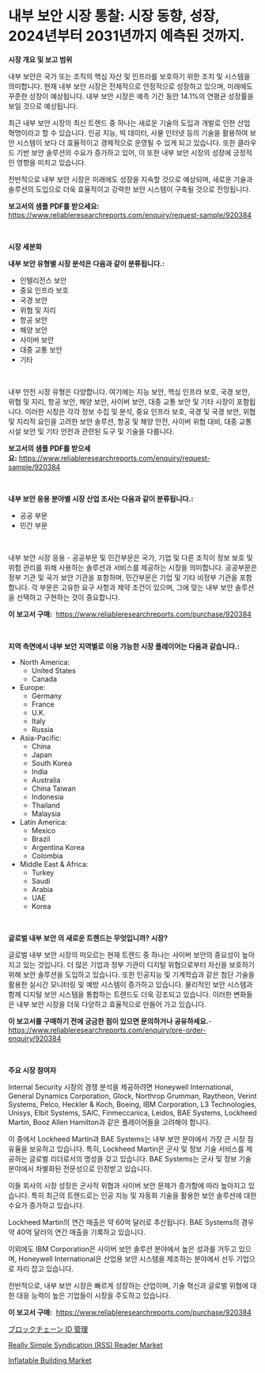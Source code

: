 <p><h1>내부 보안 시장 통찰: 시장 동향, 성장, 2024년부터 2031년까지 예측된 것까지.</h1></p><p><strong>시장 개요 및 보고 범위</strong></p>
<p><p>내부 보안은 국가 또는 조직의 핵심 자산 및 인프라를 보호하기 위한 조치 및 시스템을 의미합니다. 현재 내부 보안 시장은 전체적으로 안정적으로 성장하고 있으며, 미래에도 꾸준한 성장이 예상됩니다. 내부 보안 시장은 예측 기간 동안 14.1%의 연평균 성장률을 보일 것으로 예상됩니다. </p><p>최근 내부 보안 시장의 최신 트렌드 중 하나는 새로운 기술의 도입과 개발로 인한 산업 혁명이라고 할 수 있습니다. 인공 지능, 빅 데이터, 사물 인터넷 등의 기술을 활용하여 보안 시스템이 보다 더 효율적이고 경제적으로 운영될 수 있게 되고 있습니다. 또한 클라우드 기반 보안 솔루션의 수요가 증가하고 있어, 이 또한 내부 보안 시장의 성장에 긍정적인 영향을 미치고 있습니다.</p><p>전반적으로 내부 보안 시장은 미래에도 성장을 지속할 것으로 예상되며, 새로운 기술과 솔루션의 도입으로 더욱 효율적이고 강력한 보안 시스템이 구축될 것으로 전망됩니다.</p></p>
<p><strong>보고서의 샘플 PDF를 받으세요:</strong> <a href="https://www.reliableresearchreports.com/enquiry/request-sample/920384">https://www.reliableresearchreports.com/enquiry/request-sample/920384</a></p>
<p>&nbsp;</p>
<p><strong>시장 세분화</strong></p>
<p><strong>내부 보안 유형별 시장 분석은 다음과 같이 분류됩니다.:</strong></p>
<p><ul><li>인텔리전스 보안</li><li>중요 인프라 보호</li><li>국경 보안</li><li>위협 및 지리</li><li>항공 보안</li><li>해양 보안</li><li>사이버 보안</li><li>대중 교통 보안</li><li>기타</li></ul></p>
<p>&nbsp;</p>
<p><p>내부 안전 시장 유형은 다양합니다. 여기에는 지능 보안, 핵심 인프라 보호, 국경 보안, 위협 및 지리, 항공 보안, 해양 보안, 사이버 보안, 대중 교통 보안 및 기타 시장이 포함됩니다. 이러한 시장은 각각 정보 수집 및 분석, 중요 인프라 보호, 국경 및 국경 보안, 위협 및 지리적 요인을 고려한 보안 솔루션, 항공 및 해양 안전, 사이버 위협 대비, 대중 교통 시설 보안 및 기타 안전과 관련된 도구 및 기술을 다룹니다.</p></p>
<p><strong>보고서의 샘플 PDF를 받으세요:</strong>&nbsp;<a href="https://www.reliableresearchreports.com/enquiry/request-sample/920384">https://www.reliableresearchreports.com/enquiry/request-sample/920384</a></p>
<p>&nbsp;</p>
<p><strong> 내부 보안 응용 분야별 시장 산업 조사는 다음과 같이 분류됩니다.:</strong></p>
<p><ul><li>공공 부문</li><li>민간 부문</li></ul></p>
<p>&nbsp;</p>
<p><p>내부 보안 시장 응용 - 공공부문 및 민간부문은 국가, 기업 및 다른 조직이 정보 보호 및 위험 관리를 위해 사용하는 솔루션과 서비스를 제공하는 시장을 의미합니다. 공공부문은 정부 기관 및 국가 보안 기관을 포함하며, 민간부문은 기업 및 기타 비정부 기관을 포함합니다. 각 부문은 고유한 요구 사항과 제약 조건이 있으며, 그에 맞는 내부 보안 솔루션을 선택하고 구현하는 것이 중요합니다.</p></p>
<p><strong>이 보고서 구매:</strong>&nbsp; <a href="https://www.reliableresearchreports.com/purchase/920384">https://www.reliableresearchreports.com/purchase/920384</a></p>
<p>&nbsp;</p>
<p><strong>지역 측면에서 내부 보안 지역별로 이용 가능한 시장 플레이어는 다음과 같습니다.:</strong></p>
<p><ul>
    <li>
        North America:
        <ul>
            <li>United States</li>
            <li>Canada</li>
        </ul>
    </li>
    <li>
        Europe:
        <ul>
            <li>Germany</li>
            <li>France</li>
            <li>U.K.</li>
            <li>Italy</li>
            <li>Russia</li>
        </ul>
    </li>
    <li>
        Asia-Pacific:
        <ul>
            <li>China</li>
            <li>Japan</li>
            <li>South Korea</li>
            <li>India</li>
            <li>Australia</li>
            <li>China Taiwan</li>
            <li>Indonesia</li>
            <li>Thailand</li>
            <li>Malaysia</li>
        </ul>
    </li>
    <li>
        Latin America:
        <ul>
            <li>Mexico</li>
            <li>Brazil</li>
            <li>Argentina Korea</li>
            <li>Colombia</li>
        </ul>
    </li>
    <li>
        Middle East & Africa:
        <ul>
            <li>Turkey</li>
            <li>Saudi</li>
            <li>Arabia</li>
            <li>UAE</li>
            <li>Korea</li>
        </ul>
    </li>
    </ul></p>
<p>&nbsp;</p>
<p><strong>글로벌 내부 보안 의 새로운 트렌드는 무엇입니까? 시장?</strong></p>
<p><p>글로벌 내부 보안 시장의 떠오르는 현재 트렌드 중 하나는 사이버 보안의 중요성이 높아지고 있는 것입니다. 더 많은 기업과 정부 기관이 디지털 위협으로부터 자신을 보호하기 위해 보안 솔루션을 도입하고 있습니다. 또한 인공지능 및 기계학습과 같은 첨단 기술을 활용한 실시간 모니터링 및 예방 시스템이 증가하고 있습니다. 물리적인 보안 시스템과 함께 디지털 보안 시스템을 통합하는 트렌드도 더욱 강조되고 있습니다. 이러한 변화들은 내부 보안 시장을 더욱 다양하고 효율적으로 만들어 가고 있습니다.</p></p>
<p><strong>이 보고서를 구매하기 전에 궁금한 점이 있으면 문의하거나 공유하세요.</strong>- <a href="https://www.reliableresearchreports.com/enquiry/pre-order-enquiry/920384">https://www.reliableresearchreports.com/enquiry/pre-order-enquiry/920384</a></p>
<p>&nbsp;</p>
<p><strong>주요 시장 참여자</strong></p>
<p><p>Internal Security 시장의 경쟁 분석을 제공하려면 Honeywell International, General Dynamics Corporation, Glock, Northrop Grumman, Raytheon, Verint Systems, Pelco, Heckler & Koch, Boeing, IBM Corporation, L3 Technologies, Unisys, Elbit Systems, SAIC, Finmeccanica, Leidos, BAE Systems, Lockheed Martin, Booz Allen Hamilton과 같은 플레이어들을 고려해야 합니다.</p><p>이 중에서 Lockheed Martin과 BAE Systems는 내부 보안 분야에서 가장 큰 시장 점유율을 보유하고 있습니다. 특히, Lockheed Martin은 군사 및 정보 기술 서비스를 제공하는 글로벌 리더로서의 명성을 갖고 있습니다. BAE Systems는 군사 및 정보 기술 분야에서 차별화된 전문성으로 인정받고 있습니다.</p><p>이들 회사의 시장 성장은 군사적 위협과 사이버 보안 문제가 증가함에 따라 높아지고 있습니다. 특히 최근의 트렌드로는 인공 지능 및 자동화 기술을 활용한 보안 솔루션에 대한 수요가 증가하고 있습니다.</p><p>Lockheed Martin의 연간 매출은 약 60억 달러로 추산됩니다. BAE Systems의 경우 약 40억 달러의 연간 매출을 기록하고 있습니다.</p><p>이외에도 IBM Corporation은 사이버 보안 솔루션 분야에서 높은 성과를 거두고 있으며, Honeywell International은 산업용 보안 시스템을 제조하는 분야에서 선두 기업으로 자리 잡고 있습니다.</p><p>전반적으로, 내부 보안 시장은 빠르게 성장하는 산업이며, 기술 혁신과 글로벌 위협에 대한 대응 능력이 높은 기업들이 시장을 주도하고 있습니다.</p></p>
<p><strong>이 보고서 구매:</strong>&nbsp;&nbsp;<a href="https://www.reliableresearchreports.com/purchase/920384">https://www.reliableresearchreports.com/purchase/920384</a></p>
<p><p><a href="https://github.com/oqxogxyvqe90775/Market-Research-Report-List-1/blob/main/4946579183086.md">ブロックチェーン ID 管理</a></p><p><a href="https://issuu.com/reportprime-2/docs/really-simple-syndication-rss-reader-market-size-2">Really Simple Syndication (RSS) Reader Market</a></p><p><a href="https://issuu.com/reportprime-2/docs/inflatable-building-market-size-2030.pptx">Inflatable Building Market</a></p></p>
